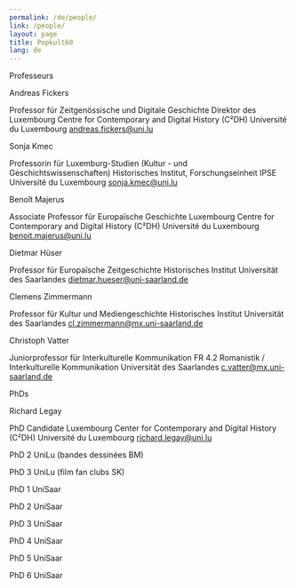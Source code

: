 ```yaml
---
permalink: /de/people/
link: /people/
layout: page
title: Popkult60
lang: de
---
```

Professeurs
		
Andreas Fickers
			
Professor für Zeitgenössische und Digitale Geschichte
Direktor des Luxembourg Centre for Contemporary and Digital History (C²DH)
Université du Luxembourg
andreas.fickers@uni.lu
		
Sonja Kmec
      
Professorin für Luxemburg-Studien (Kultur - und Geschichtswissenschaften) 
Historisches Institut, Forschungseinheit IPSE
Université du Luxembourg 
sonja.kmec@uni.lu
		
Benoît Majerus
			
Associate Professor für Europaïsche Geschichte
Luxembourg Centre for Contemporary and Digital History (C²DH)
Université du Luxembourg
benoit.majerus@uni.lu
		
Dietmar Hüser
			
Professor für Europaïsche Zeitgeschichte
Historisches Institut
Universität des Saarlandes
dietmar.hueser@uni-saarland.de
	
Clemens Zimmermann
			
Professor für Kultur und Mediengeschichte
Historisches Institut
Universität des Saarlandes
cl.zimmermann@mx.uni-saarland.de
		
Christoph Vatter
			
Juniorprofessor für Interkulturelle Kommunikation
FR 4.2 Romanistik / Interkulturelle Kommunikation
Universität des Saarlandes
c.vatter@mx.uni-saarland.de
     
PhDs
  
Richard Legay

PhD Candidate
Luxembourg Center for Contemporary and Digital History (C²DH)
Université du Luxembourg
richard.legay@uni.lu


PhD 2 UniLu (bandes dessinées BM)
		
PhD 3 UniLu (film fan clubs SK)
	
PhD 1 UniSaar
		
PhD 2 UniSaar
    
PhD 3 UniSaar
    
PhD 4 UniSaar
    
PhD 5 UniSaar
    
PhD 6 UniSaar
